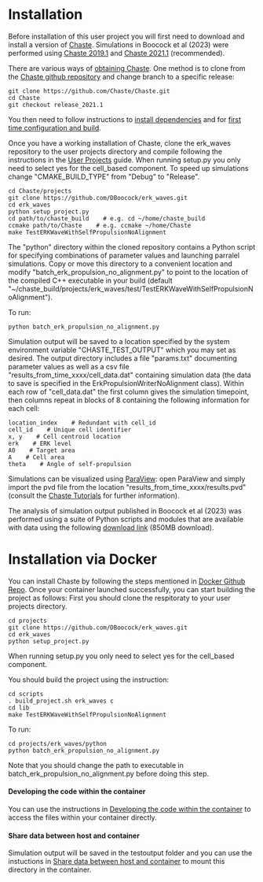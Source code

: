 # Installation 

Before installation of this user project you will first need to
download and install a version of
[Chaste](https://github.com/Chaste/Chaste). Simulations in Boocock et
al (2023) were performed using [Chaste
2019.1](https://github.com/Chaste/Chaste/tree/release_2019.1) and
[Chaste 2021.1](https://github.com/Chaste/Chaste/tree/release_2021.1)
(recommended).

There are various ways of [obtaining
Chaste](https://chaste.cs.ox.ac.uk/trac/wiki/GettingStarted). One
method is to clone from the [Chaste github
repository](https://github.com/Chaste/Chaste) and change branch to a
specific release:

    git clone https://github.com/Chaste/Chaste.git
	cd Chaste
    git checkout release_2021.1
	
You then need to follow instructions to [install
dependencies](https://chaste.cs.ox.ac.uk/trac/wiki/InstallGuides/InstallGuide)
and for [first time configuration and
build](https://chaste.cs.ox.ac.uk/trac/wiki/ChasteGuides/CmakeFirstRun).

Once you have a working installation of Chaste, clone the erk\_waves
repository to the user projects directory and compile following the
instructions in the [User
Projects](https://chaste.cs.ox.ac.uk/trac/wiki/ChasteGuides/UserProjects)
guide. When running setup.py you only need to select yes for the
cell\_based component. To speed up simulations change
"CMAKE\_BUILD\_TYPE" from "Debug" to "Release".

    cd Chaste/projects
	git clone https://github.com/DBoocock/erk_waves.git
	cd erk_waves
	python setup_project.py
	cd path/to/chaste_build    # e.g. cd ~/home/chaste_build
	ccmake path/to/Chaste    # e.g. ccmake ~/home/Chaste
	make TestERKWaveWithSelfPropulsionNoAlignment

The "python" directory within the cloned repository contains a Python
script for specifying combinations of parameter values and launching
parralel simulations. Copy or move this directory to a convenient
location and modify "batch\_erk\_propulsion\_no\_alignment.py" to
point to the location of the compiled C++ executable in your build
(default
"~/chaste\_build/projects/erk\_waves/test/TestERKWaveWithSelfPropulsionNoAlignment").

To run:

    python batch_erk_propulsion_no_alignment.py



Simulation output will be saved to a location specified by the system
environment variable "CHASTE\_TEST\_OUTPUT" which you may set as
desired. The output directory includes a file "params.txt" documenting
parameter values as well as a csv file
"results\_from\_time\_xxxx/cell\_data.dat" containing simulation data
(the data to save is specified in the ErkPropulsionWriterNoAlignment
class). Within each row of "cell\_data.dat" the first column gives the
simulation timepoint, then columns repeat in blocks of 8 containing
the following information for each cell:

    location_index    # Redundant with cell_id
    cell_id    # Unique cell identifier
	x, y    # Cell centroid location
    erk    # ERK level
    A0    # Target area
    A    # Cell area
    theta    # Angle of self-propulsion

Simulations can be visualized using
[ParaView](https://www.paraview.org/download/): open ParaView and
simply import the pvd file from the location
"results\_from\_time\_xxxx/results.pvd" (consult the [Chaste
Tutorials](https://chaste.cs.ox.ac.uk/chaste/tutorials/release_2021.1/UserTutorials.html)
for further information).

The analysis of simulation output published in Boocock et al (2023)
was performed using a suite of Python scripts and modules that are
available with data using the following [download
link](https://seafile.ist.ac.at/f/7538561b4dba4bf69d49/) (850MB
download).

# Installation via Docker
You can install Chaste by following the steps mentioned in [Docker Github Repo](https://github.com/Chaste/chaste-docker).
Once your container launched successfully, you can start building the project as follows:
First you should clone the respitoraty to your user projects directory.

    cd projects
	git clone https://github.com/DBoocock/erk_waves.git
	cd erk_waves
	python setup_project.py
 
When running setup.py you only need to select yes for the
cell\_based component.

You should build the project using the instruction:

    cd scripts
	. build_project.sh erk_waves c
	cd lib
	make TestERKWaveWithSelfPropulsionNoAlignment
 
To run:

    cd projects/erk_waves/python
	python batch_erk_propulsion_no_alignment.py
	
 
Note that you should change the path to executable in batch_erk_propulsion_no_alignment.py before doing this step.
   
#### Developing the code within the container
You can use the instructions in [Developing the code within the container](https://github.com/Chaste/chaste-docker#developing-code-within-the-container) to access the files within your container directly.
#### Share data between host and container

Simulation output will be saved in the testoutput folder and you can use the instuctions in [Share data between host and container](https://github.com/Chaste/chaste-docker#developing-code-within-the-container) to mount this directory in the container.


   
   
   
   

